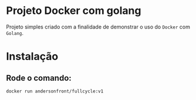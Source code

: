 # Projeto Docker com golang

Projeto simples criado com a finalidade de demonstrar o uso do `Docker` com `Golang`.

# Instalação

## Rode o comando:

```
docker run andersonfront/fullcycle:v1

```